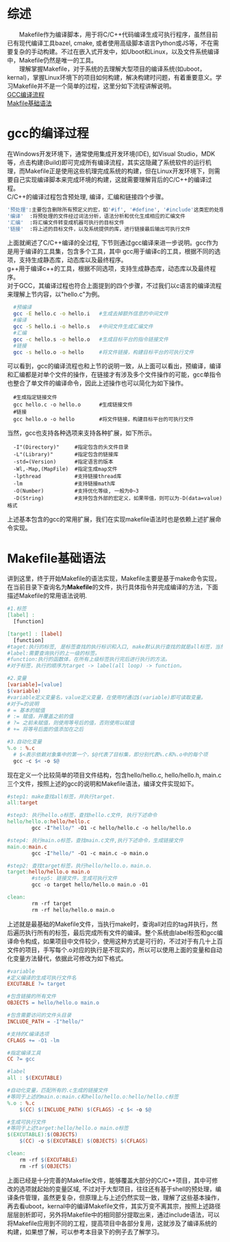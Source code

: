 
# 综述
&emsp;&emsp;Makefile作为编译脚本，用于将C/C++代码编译生成可执行程序，虽然目前已有现代编译工具bazel, cmake, 或者使用高级脚本语言Python或JS等，不在需要复杂的手动构建。不过在嵌入式开发中，如Uboot和Linux，以及文件系统编译中，Makefile仍然是唯一的工具。<br />
&emsp;&emsp;理解掌握Makefile，对于系统的去理解大型项目的编译系统(如uboot，kernal)，掌握Linux环境下的项目如何构建，解决构建时问题，有着重要意义。学习Makefile并不是一个简单的过程，这里分如下流程讲解说明。<br />
[GCC编译流程](#gcc的编译流程程) <br />
[Makfile基础语法](#makefile基础语法) <br />

# gcc的编译过程
在Windows开发环境下，通常使用集成开发环境(IDE), 如Visual Studio，MDK等，点击构建(Build)即可完成所有编译流程，其实这隐藏了系统软件的运行机理，而Makefile正是使用这些机理完成系统的构建，但在Linux开发环境下，则需要自己实现编译脚本来完成环境的构建，这就需要理解背后的C/C++的编译过程。<br />
C/C++的编译过程包含预处理, 编译，汇编和链接四个步骤。<br />
```bash
'预处理':主要包含删除所有预定义的宏，如'#if', '#define', '#include'这类宏的处理
'编译'  :将预处理的文件经过词法分析，语法分析和优化生成相应的汇编文件
'汇编'  :将汇编文件转变成机器可执行的目标文件
'链接'  :将上述的目标文件，以及系统提供的库，进行链接最后输出可执行文件
```
上面就阐述了C/C++编译的全过程, 下节则通过gcc编译来进一步说明。gcc作为是用于编译的工具集，包含多个工具，其中
gcc用于编译c的工具，根据不同的选项，支持生成静态库，动态库以及最终程序。<br />
g++用于编译c++的工具，根据不同选项，支持生成静态库，动态库以及最终程序。<br />
对于GCC，其编译过程也符合上面提到的四个步骤，不过我们以c语言的编译流程来理解上节内容，以"hello.c"为例。<br />
```bash
  #预编译
  gcc -E hello.c -o hello.i   #生成去掉额外信息的中间文件
  #编译
  gcc -S hello.i -o hello.s   #中间文件生成汇编文件
  #汇编
  gcc -c hello.s -o hello.o   #生成目标平台的指令链接文件
  #链接
  gcc -s hello.o -o hello     #将文件链接，构建目标平台的可执行文件
```
可以看到，gcc的编译流程也和上节的说明一致，从上面可以看出，预编译，编译和汇编都是对单个文件的操作，在链接才有涉及多个文件操作的可能，gcc单指令也整合了单文件的编译命令，因此上述操作也可以简化为如下操作。<br />
```shell
  #生成指定链接文件
  gcc hello.c -o hello.o      #生成链接文件
  #链接
  gcc hello.o -o hello        #将文件链接，构建目标平台的可执行文件
```
当然，gcc也支持各种选项来支持各种扩展，如下所示。<br />
```shell
  -I"(Directory)"     #指定包含的头文件目录
  -L"(Library)"       #指定包含的链接库
  -std=(Version)      #指定语言的版本
  -Wl,-Map,(MapFile)  #指定生成map文件
  -lpthread           #支持链接thread库
  -lm                 #支持链接math库
  -O(Number)          #支持优化等级, 一般为0~3
  -D(String)          #支持包含外部的宏定义，如果带值，则可以为-D(data=value)格式
```
上述基本包含的gcc的常用扩展，我们在实现makefile语法时也是依赖上述扩展命令实现。<br />

# Makefile基础语法
讲到这里，终于开始Makefile的语法实现，Makefile主要是基于make命令实现，在当前目录下查询名为**Makefile**的文件，执行具体指令并完成编译的方法，下面描述Makefile的常用语法说明.<br />
```Makefile
#1.标签
[label] :
  [function]

[target] : [label]
  [function]
#taget:执行的标签, 是标签查找的执行标识和入口, make默认执行查找的就是all标签，当然也可以使用make all，实现相同的效果。
#label:需要查询执行的上一级的标签。
#function:执行的函数体，在所有上级标签执行完后进行执行的方法。
#对于标签，执行的顺序为target -> label(all loop) -> function。

#2.变量
[variable]=[value]
$(variable) 
#variable定义变量名，value定义变量，在使用时通过$(variable)即可读取变量。
#对于=的说明
# = 基本的赋值
# := 赋值，并覆盖之前的值
# ?= 之前未赋值，则使用等号后的值，否则使用以赋值
# += 将等号后面的值添加在之后

#3.自动化变量
%.o : %.c
  # $<表示依赖对象集中的第一个，$@代表了目标集，即分别代表%.c和%.o中的每个项
  gcc -c $< -o $@ 
```
现在定义一个比较简单的项目文件结构，包含hello/hello.c, hello/hello.h, main.c三个文件，按照上述的gcc的说明和Makefile语法，编译文件实现如下。
```Makefile
#step1: make查找all标签，并执行target.
all:target                                                  

#step3: 执行hello.o标签，查找hello.c文件, 执行下述命令
hello/hello.o:hello/hello.c                                 
        gcc -I"hello/" -O1 -c hello/hello.c -o hello/hello.o

#step4: 执行main.o标签，查找main.c文件,执行下述命令，生成链接文件
main.o:main.c                                               
        gcc -I"hello/" -O1 -c main.c -o main.o

#step2: 查找target标签，执行hello/hello.o，main.o.
target:hello/hello.o main.o                                 
        #step5: 链接文件，生成可执行文件
        gcc -o target hello/hello.o main.o -O1              

clean:
        rm -rf target
        rm -rf hello/hello.o main.o
```
上述就是最基础的Makefile文件，当执行make时，查询all对应的tag并执行，然后遍历执行所有的标签，最后完成所有文件的编译。整个系统由label标签和gcc编译命令构成，如果项目中文件较少，使用这种方式是可行的，不过对于有几十上百文件的项目，手写每个.o对应的执行是不现实的，所以可以使用上面的变量和自动化变量方法替代，依据此可修改为如下格式。<br />
```Makefile
#variable
#定义编译的生成可执行文件名
EXCUTABLE ?= target

#包含链接的所有文件
OBJECTS = hello/hello.o main.o

#包含需要访问的文件头目录
INCLUDE_PATH = -I"hello/"

#支持的C编译选项
CFLAGS += -O1 -lm

#指定编译工具
CC ?= gcc                                           

#label
all : $(EXCUTABLE)

#自动化变量，匹配所有的.c生成的链接文件
#等同于上述的main.o:main.c和hello/hello.o:hello/hello.c标签
%.o : %.c                                           
	$(CC) $(INCLUDE_PATH) $(CFLAGS) -c $< -o $@

#生成可执行文件
#等同于上述target:hello/hello.o main.o标签
$(EXCUTABLE):$(OBJECTS)
	$(CC) -o $(EXCUTABLE) $(OBJECTS) $(CFLAGS)

clean:
	rm -rf $(EXCUTABLE)
	rm -rf $(OBJECTS)
```
上面已经是十分完善的Makefile文件，能够覆盖大部分的C/C++项目，其中可修改的选项就起始的变量区域, 不过对于大型项目，往往还有基于shell的预处理，编译条件管理，虽然更复杂，但原理上与上述仍然实现一致，理解了这些基本操作，再去看uboot，kernal中的编译Makefile文件，其实万变不离其宗，按照上述路径层层剖析即可，另外将Makefile中的相同部分提取出来，通过include语法，可以将Makefile应用到不同的工程，提高项目中各部分复用，这就涉及了编译系统的构建，如果想了解，可以参考本目录下的例子去了解学习。<br />